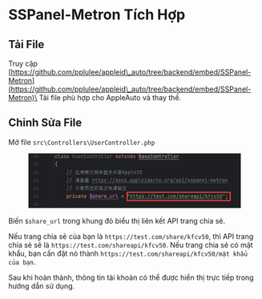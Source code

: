 # SSPanel-Metron Tích Hợp

## Tải File

Truy cập [https://github.com/pplulee/appleid\_auto/tree/backend/embed/SSPanel-Metron](https://github.com/pplulee/appleid\_auto/tree/backend/embed/SSPanel-Metron)\
Tải file phù hợp cho AppleAuto và thay thế.

## Chỉnh Sửa File

Mở file `src\Controllers\UserController.php`

<figure><img src="../.gitbook/assets/image (13).png" alt=""><figcaption></figcaption></figure>

Biến `$share_url` trong khung đỏ biểu thị liên kết API trang chia sẻ.

Nếu trang chia sẻ của bạn là `https://test.com/share/kfcv50`, thì API trang chia sẻ sẽ là `https://test.com/shareapi/kfcv50`. Nếu trang chia sẻ có mật khẩu, bạn cần đặt nó thành `https://test.com/shareapi/kfcv50/mật khẩu của bạn`.

Sau khi hoàn thành, thông tin tài khoản có thể được hiển thị trực tiếp trong hướng dẫn sử dụng.